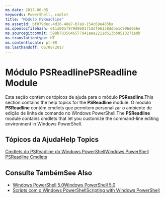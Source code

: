 ```yaml
---
ms.date: 2017-06-05
keywords: PowerShell, cmdlet
title: "Módulo PSReadline"
ms.assetid: bf079dec-4d26-40e7-b7a9-154c69e485ba
ms.openlocfilehash: e11a00af979d968171ddf66138ddbe1c906d066e
ms.sourcegitcommit: 598b7835046577841aea2211d613bb8513271a8b
ms.translationtype: HT
ms.contentlocale: pt-BR
ms.lasthandoff: 06/08/2017
---
```

# <a name="psreadline-module"></a><span data-ttu-id="c61b9-103">Módulo PSReadline</span><span class="sxs-lookup"><span data-stu-id="c61b9-103">PSReadline Module</span></span>
<span data-ttu-id="c61b9-104">Esta seção contém os tópicos de ajuda para o módulo **PSReadline**.</span><span class="sxs-lookup"><span data-stu-id="c61b9-104">This section contains the help topics for the **PSReadline** module.</span></span> <span data-ttu-id="c61b9-105">O módulo **PSReadline** contém cmdlets que permitem personalizar o ambiente de edição de linha de comando no Windows PowerShell.</span><span class="sxs-lookup"><span data-stu-id="c61b9-105">The **PSReadline** module contains cmdlets that let you customize the command-line editing environment in Windows PowerShell.</span></span>

## <a name="help-topics"></a><span data-ttu-id="c61b9-106">Tópicos da Ajuda</span><span class="sxs-lookup"><span data-stu-id="c61b9-106">Help Topics</span></span>
[<span data-ttu-id="c61b9-107">Cmdlets do PSReadline do Windows PowerShell</span><span class="sxs-lookup"><span data-stu-id="c61b9-107">Windows PowerShell PSReadline Cmdlets</span></span>](https://technet.microsoft.com/en-us/library/ed48e832-95f9-4577-bf56-a7e5aa9630ba)

## <a name="see-also"></a><span data-ttu-id="c61b9-108">Consulte Também</span><span class="sxs-lookup"><span data-stu-id="c61b9-108">See Also</span></span>
- [<span data-ttu-id="c61b9-109">Windows PowerShell 5.0</span><span class="sxs-lookup"><span data-stu-id="c61b9-109">Windows PowerShell 5.0</span></span>](Windows-PowerShell-5.0.md)
- [<span data-ttu-id="c61b9-110">Scripts com o Windows PowerShell</span><span class="sxs-lookup"><span data-stu-id="c61b9-110">Scripting with Windows PowerShell</span></span>](../../getting-started/fundamental/Scripting-with-Windows-PowerShell.md)

